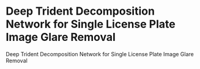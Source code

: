 # Deep Trident Decomposition Network for Single License Plate Image Glare Removal
Deep Trident Decomposition Network for Single License Plate Image Glare Removal
